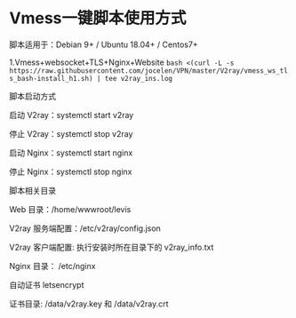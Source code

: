 # Vmess一键脚本使用方式


脚本适用于：Debian 9+ / Ubuntu 18.04+ / Centos7+

1.Vmess+websocket+TLS+Nginx+Website
`
bash <(curl -L -s https://raw.githubusercontent.com/jocelen/VPN/master/V2ray/vmess_ws_tls_bash-install_h1.sh) | tee v2ray_ins.log
`

脚本启动方式

启动 V2ray：systemctl start v2ray

停止 V2ray：systemctl stop v2ray

启动 Nginx：systemctl start nginx

停止 Nginx：systemctl stop nginx

脚本相关目录

Web 目录：/home/wwwroot/levis

V2ray 服务端配置：/etc/v2ray/config.json

V2ray 客户端配置: 执行安装时所在目录下的 v2ray_info.txt

Nginx 目录： /etc/nginx

自动证书
letsencrypt

证书目录: /data/v2ray.key 和 /data/v2ray.crt
